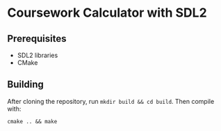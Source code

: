 # Coursework Calculator with SDL2

## Prerequisites

- SDL2 libraries
- CMake

## Building

After cloning the repository, run `mkdir build && cd build`. Then compile with:

```
cmake .. && make
```
